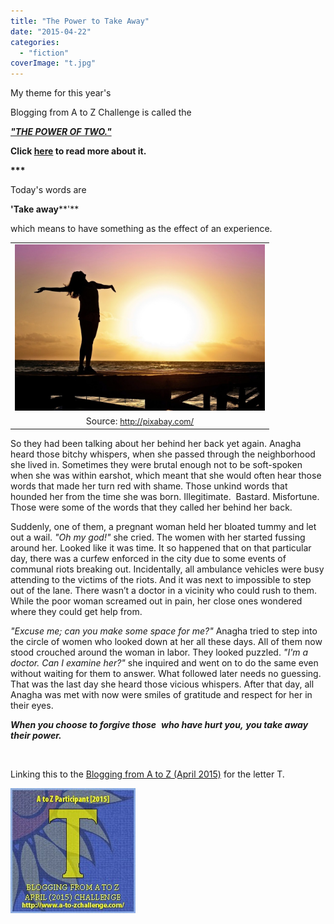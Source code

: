 ```yaml
---
title: "The Power to Take Away"
date: "2015-04-22"
categories: 
  - "fiction"
coverImage: "t.jpg"
---
```


My theme for this year's

Blogging from A to Z Challenge is called the

**[_"THE POWER OF TWO."_](http://ifsbutsandsetcs.com/2015/03/22/the-power-of-two/)**

**Click [here](https://www.blogger.com/) to read more about it.**

**\*\*\***

Today's words are

**'Take away****'**

which means to have something as the effect of an experience.

<table class="tr-caption-container" style="margin-left: auto; margin-right: auto; text-align: center;" cellspacing="0" cellpadding="0" align="center"><tbody><tr><td style="text-align: center;"><a style="margin-left: auto; margin-right: auto;" href="http://ifsbutsandsetcs.com/wp-content/uploads/2015/04/t-1024x682.jpg"><img src="images/t-1024x682.jpg" width="400" height="266" border="0"></a></td></tr><tr><td class="tr-caption" style="text-align: center;">Source:&nbsp;<a style="font-size: 12.8000001907349px;" href="http://pixabay.com/">http://pixabay.com/</a></td></tr></tbody></table>

So they had been talking about her behind her back yet again. Anagha heard those bitchy whispers, when she passed through the neighborhood she lived in. Sometimes they were brutal enough not to be soft-spoken when she was within earshot, which meant that she would often hear those words that made her turn red with shame. Those unkind words that hounded her from the time she was born. Illegitimate.  Bastard. Misfortune. Those were some of the words that they called her behind her back.

Suddenly, one of them, a pregnant woman held her bloated tummy and let out a wail. _"Oh my god!"_ she cried. The women with her started fussing around her. Looked like it was time. It so happened that on that particular day, there was a curfew enforced in the city due to some events of communal riots breaking out. Incidentally, all ambulance vehicles were busy attending to the victims of the riots. And it was next to impossible to step out of the lane. There wasn’t a doctor in a vicinity who could rush to them. While the poor woman screamed out in pain, her close ones wondered where they could get help from.

_"Excuse me; can you make some space for me?"_ Anagha tried to step into the circle of women who looked down at her all these days. All of them now stood crouched around the woman in labor. They looked puzzled. _"I'm a doctor. Can I examine her?"_ she inquired and went on to do the same even without waiting for them to answer. What followed later needs no guessing. That was the last day she heard those vicious whispers. After that day, all Anagha was met with now were smiles of gratitude and respect for her in their eyes.

**_When you choose to forgive those_**  **_who have hurt you,_** **_you take away their power._**

 

Linking this to the [Blogging from A to Z (April 2015)](http://www.a-to-zchallenge.com/) for the letter T.

[![](images/T.jpg)](http://ifsbutsandsetcs.com/wp-content/uploads/2015/04/T.jpg)
